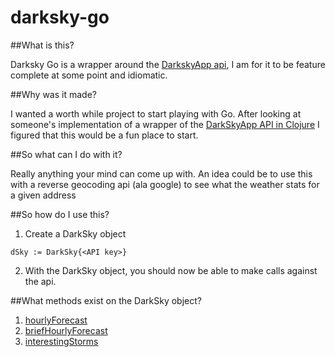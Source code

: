 darksky-go
==========

##What is this?

Darksky Go is a wrapper around the [DarkskyApp api](https://developer.darkskyapp.com/), I am for it to be
feature complete at some point and idiomatic.

##Why was it made?

I wanted a worth while project to start playing with Go. After looking
at someone's implementation of a wrapper of the [DarkSkyApp API in
Clojure](https://github.com/jdhollis/darksky-clojure
) I figured that this would be a fun place to start.

##So what can I do with it?

Really anything your mind can come up with. An idea could be to use this
with a reverse geocoding api (ala google) to see what the weather stats
for a given address

##So how do I use this?

1. Create a DarkSky object

  `dSky := DarkSky{<API key>}`

2. With the DarkSky object, you should now be able to make calls against
   the api.

##What methods exist on the DarkSky object?

1. [hourlyForecast](https://developer.darkskyapp.com/docs/forecast) 
2. [briefHourlyForecast](https://developer.darkskyapp.com/docs/forecast)
3. [interestingStorms](https://developer.darkskyapp.com/docs/interesting)

